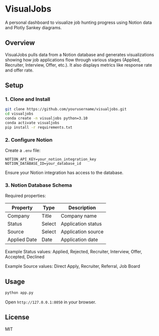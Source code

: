 # VisualJobs

A personal dashboard to visualize job hunting progress using Notion data and Plotly Sankey diagrams.

## Overview

VisualJobs pulls data from a Notion database and generates visualizations showing how job applications flow through various stages (Applied, Recruiter, Interview, Offer, etc.). It also displays metrics like response rate and offer rate.

## Setup

### 1. Clone and Install

```bash
git clone https://github.com/yourusername/visualjobs.git
cd visualjobs
conda create -n visualjobs python=3.10
conda activate visualjobs
pip install -r requirements.txt
```

### 2. Configure Notion

Create a `.env` file:

```
NOTION_API_KEY=your_notion_integration_key
NOTION_DATABASE_ID=your_database_id
```

Ensure your Notion integration has access to the database.

### 3. Notion Database Schema

Required properties:

| Property | Type | Description |
|----------|------|-------------|
| Company | Title | Company name |
| Status | Select | Application status |
| Source | Select | Application source |
| Applied Date | Date | Application date |

Example Status values: Applied, Rejected, Recruiter, Interview, Offer, Accepted, Declined

Example Source values: Direct Apply, Recruiter, Referral, Job Board

## Usage

```bash
python app.py
```

Open `http://127.0.0.1:8050` in your browser.

## License

MIT
